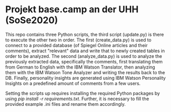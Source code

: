 # Projekt base.camp an der UHH (SoSe2020)


This repo contains three Python scripts, the third script (update.py) is there to execute the other two in order. The first (create_data.py) is used to connect to a provided database (of Spiegel Online articles and their comments), extract "relevant" data and write that to newly created tables in order to be analyzed. The second (analyze_data.py) is used to analyze the previously extracted data, specifically the comments, first translating them from German to English with the IBM Watson Translator, then analyzing them with the IBM Watson Tone Analyzer and writing the results back to the DB. Finally, personality insights are generated using IBM Watson Personality Insights on a predefined amount of comments from a few users.

Setting the scripts up requires installing the required Python packages by using *pip install -r requirements.txt*. Further, it is necessary to fill the provided example .ini files and rename them accordingly.
